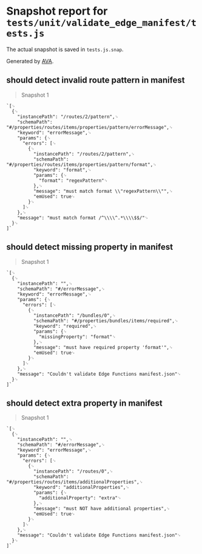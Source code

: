 # Snapshot report for `tests/unit/validate_edge_manifest/tests.js`

The actual snapshot is saved in `tests.js.snap`.

Generated by [AVA](https://avajs.dev).

## should detect invalid route pattern in manifest

> Snapshot 1

    `[␊
      {␊
        "instancePath": "/routes/2/pattern",␊
        "schemaPath": "#/properties/routes/items/properties/pattern/errorMessage",␊
        "keyword": "errorMessage",␊
        "params": {␊
          "errors": [␊
            {␊
              "instancePath": "/routes/2/pattern",␊
              "schemaPath": "#/properties/routes/items/properties/pattern/format",␊
              "keyword": "format",␊
              "params": {␊
                "format": "regexPattern"␊
              },␊
              "message": "must match format \\"regexPattern\\"",␊
              "emUsed": true␊
            }␊
          ]␊
        },␊
        "message": "must match format /^\\\\^.*\\\\$$/"␊
      }␊
    ]`

## should detect missing property in manifest

> Snapshot 1

    `[␊
      {␊
        "instancePath": "",␊
        "schemaPath": "#/errorMessage",␊
        "keyword": "errorMessage",␊
        "params": {␊
          "errors": [␊
            {␊
              "instancePath": "/bundles/0",␊
              "schemaPath": "#/properties/bundles/items/required",␊
              "keyword": "required",␊
              "params": {␊
                "missingProperty": "format"␊
              },␊
              "message": "must have required property 'format'",␊
              "emUsed": true␊
            }␊
          ]␊
        },␊
        "message": "Couldn't validate Edge Functions manifest.json"␊
      }␊
    ]`

## should detect extra property in manifest

> Snapshot 1

    `[␊
      {␊
        "instancePath": "",␊
        "schemaPath": "#/errorMessage",␊
        "keyword": "errorMessage",␊
        "params": {␊
          "errors": [␊
            {␊
              "instancePath": "/routes/0",␊
              "schemaPath": "#/properties/routes/items/additionalProperties",␊
              "keyword": "additionalProperties",␊
              "params": {␊
                "additionalProperty": "extra"␊
              },␊
              "message": "must NOT have additional properties",␊
              "emUsed": true␊
            }␊
          ]␊
        },␊
        "message": "Couldn't validate Edge Functions manifest.json"␊
      }␊
    ]`
